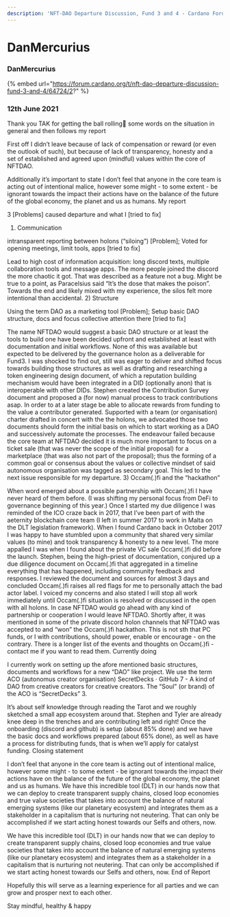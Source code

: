 ```yaml
---
description: 'NFT-DAO Departure Discussion, Fund 3 and 4 - Cardano Forum Post'
---
```


# DanMercurius

### DanMercurius

{% embed url="https://forum.cardano.org/t/nft-dao-departure-discussion-fund-3-and-4/64724/2?" %}

### 12th June 2021

Thank you TAK for getting the ball rolling🙏 some words on the situation in general and then follows my report

First off I didn’t leave because of lack of compensation or reward \(or even the outlook of such\), but because of lack of transparency, honesty and a set of established and agreed upon \(mindful\) values within the core of NFTDAO.

Additionally it’s important to state I don’t feel that anyone in the core team is acting out of intentional malice, however some might - to some extent - be ignorant towards the impact their actions have on the balance of the future of the global economy, the planet and us as humans. My report

3 \[Problems\] caused departure and what I \[tried to fix\]

1. Communication

intransparent reporting between holons \(“siloing”\) \[Problem\]; Voted for opening meetings, limit tools, apps \[tried to fix\]

Lead to high cost of information acquisition: long discord texts, multiple collaboration tools and message apps. The more people joined the discord the more chaotic it got. That was described as a feature not a bug. Might be true to a point, as Paracelsius said “It’s the dose that makes the poison”. Towards the end and likely mixed with my experience, the silos felt more intentional than accidental. 2\) Structure

Using the term DAO as a marketing tool \[Problem\]; Setup basic DAO structure, docs and focus collective attention there \[tried to fix\]

The name NFTDAO would suggest a basic DAO structure or at least the tools to build one have been decided upfront and established at least with documentation and initial workflows. None of this was available but expected to be delivered by the governance holon as a deliverable for Fund3. I was shocked to find out, still was eager to deliver and shifted focus towards building those structures as well as drafting and researching a token engineering design document, of which a reputation building mechanism would have been integrated in a DID \(optionally anon\) that is interoperable with other DIDs. Stephen created the Contribution Survey document and proposed a \(for now\) manual process to track contributions asap. In order to at a later stage be able to allocate rewards from funding to the value a contributor generated. Supported with a team \(or organisation\) charter drafted in concert with the the holons, we advocated those two documents should form the initial basis on which to start working as a DAO and successively automate the processes. The endeavour failed because the core team at NFTDAO decided it is much more important to focus on a ticket sale \(that was never the scope of the initial proposal\) for a marketplace \(that was also not part of the proposal\); thus the forming of a common goal or consensus about the values or collective mindset of said autonomous organisation was tagged as secondary goal. This led to the next issue responsible for my departure. 3\) Occam\(.\)fi and the “hackathon”

When word emerged about a possible partnership with Occam\(.\)fi I have never heard of them before. \(I was shifting my personal focus from DeFi to governance beginning of this year.\) Once I started my due diligence I was reminded of the ICO craze back in 2017, that I’ve been part of with the aeternity blockchain core team \(I left in summer 2017 to work in Malta on the DLT legislation framework\). When I found Cardano back in October 2017 I was happy to have stumbled upon a community that shared very similar values \(to mine\) and took transparency & honesty to a new level. The more appalled I was when I found about the private VC sale Occam\(.\)fi did before the launch. Stephen, being the high-priest of documentation, conjured up a due diligence document on Occam\(.\)fi that aggregated in a timeline everything that has happened, including community feedback and responses. I reviewed the document and sources for almost 3 days and concluded Occam\(.\)fi raises all red flags for me to personally attach the bad actor label. I voiced my concerns and also stated I will stop all work immediately until Occam\(.\)fi situation is resolved or discussed in the open with all holons. In case NFTDAO would go ahead with any kind of partnership or cooperation I would leave NFTDAO. Shortly after, it was mentioned in some of the private discord holon channels that NFTDAO was accepted to and “won” the Occam\(.\)fi hackathon. This is not sth that PC funds, or I with contributions, should power, enable or encourage - on the contrary. There is a longer list of the events and thoughts on Occam\(.\)fi - contact me if you want to read them. Currently doing

I currently work on setting up the afore mentioned basic structures, documents and workflows for a new “DAO” like project. We use the term ACO \(autonomus creator organisation\) SecretDecks · GitHub 7 - A kind of DAO from creative creators for creative creators. The “Soul” \(or brand\) of the ACO is “SecretDecks” 3.

It’s about self knowledge through reading the Tarot and we roughly sketched a small app ecosystem around that. Stephen and Tyler are already knee deep in the trenches and are contributing left and right! Once the onboarding \(discord and github\) is setup \(about 85% done\) and we have the basic docs and workflows prepared \(about 65% done\), as well as have a process for distributing funds, that is when we’ll apply for catalyst funding. Closing statement

I don’t feel that anyone in the core team is acting out of intentional malice, however some might - to some extent - be ignorant towards the impact their actions have on the balance of the future of the global economy, the planet and us as humans. We have this incredible tool \(DLT\) in our hands now that we can deploy to create transparent supply chains, closed loop economies and true value societies that takes into account the balance of natural emerging systems \(like our planetary ecosystem\) and integrates them as a stakeholder in a capitalism that is nurturing not neutering. That can only be accomplished if we start acting honest towards our Selfs and others, now.

We have this incredible tool \(DLT\) in our hands now that we can deploy to create transparent supply chains, closed loop economies and true value societies that takes into account the balance of natural emerging systems \(like our planetary ecosystem\) and integrates them as a stakeholder in a capitalism that is nurturing not neutering. That can only be accomplished if we start acting honest towards our Selfs and others, now. End of Report

Hopefully this will serve as a learning experience for all parties and we can grow and prosper next to each other.

Stay mindful, healthy & happy

